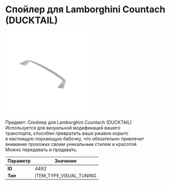 # Спойлер для Lamborghini Countach (DUCKTAIL)

![Item Image](../img/4492.webp?raw=true)

Предмет: Спойлер для Lamborghini Countach (DUCKTAIL)<br>Используется для визуальной модификаций вашего<br>транспорта, способен превратить ваше ржавое корыто<br>в настоящую порхающую бабочку, что обязательно привлечет<br>внимание прохожих своим уникальным стилем и красотой.<br>Можно передавать и продавать.


| Параметр | Значение |
|----------|----------|
| **ID** | 4492 |
| **Тип** | ITEM_TYPE_VISUAL_TUNING |

